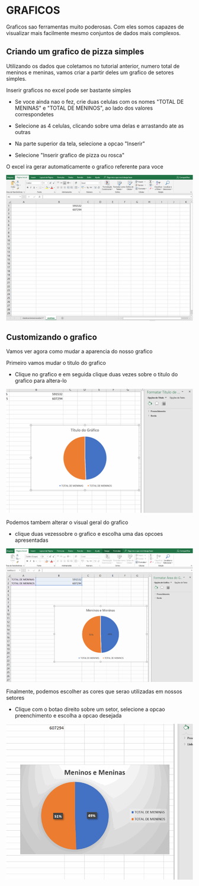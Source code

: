 # GRAFICOS

Graficos sao ferramentas muito poderosas. Com eles somos capazes de visualizar mais facilmente mesmo conjuntos de dados mais complexos.

## Criando um grafico de pizza simples

Utilizando os dados que coletamos no tutorial anterior, numero total de meninos e meninas, vamos criar a partir deles um grafico de setores simples.

Inserir graficos no excel pode ser bastante simples

* Se voce ainda nao o fez, crie duas celulas com os nomes "TOTAL DE MENINAS" e "TOTAL DE MENINOS", ao lado dos valores correspondetes

* Selecione as 4 celulas, clicando sobre uma delas e arrastando ate as outras

* Na parte superior da tela, selecione a opcao "Inserir"

* Selecione "Inserir grafico de pizza ou rosca"

O excel ira gerar automaticamente o grafico referente para voce

![pieChart](pieChart.gif)


## Customizando o grafico

Vamos ver agora como mudar a aparencia do nosso grafico

Primeiro vamos mudar o titulo do grafico

* Clique no grafico e em seguida clique duas vezes sobre o titulo do grafico para altera-lo

![titulo](titulo.gif)

Podemos tambem alterar o visual geral do grafico

* clique duas vezessobre o grafico e escolha uma das opcoes apresentadas

![estilo](estilo.gif)

Finalmente, podemos escolher as cores que serao utilizadas em nossos setores

* Clique com o botao direito sobre um setor, selecione a opcao preenchimento e escolha a opcao desejada

![color](color.gif)

